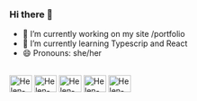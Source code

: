 ### Hi there 👋

- 🔭 I’m currently working on my site /portfolio
- 🌱 I’m currently learning Typescrip and React
- 😄 Pronouns: she/her

<div style="display: inline_block"><br>
  <img align="center" alt="Helen-Html" height="30" width="40" src="https://cdn.jsdelivr.net/gh/devicons/devicon/icons/html5/html5-original.svg" />
  <img align="center" alt="Helen-Css" height="30" width="40" src="https://cdn.jsdelivr.net/gh/devicons/devicon/icons/css3/css3-original.svg" />
  <img align="center" alt="Helen-Js" height="30" width="40" src="https://cdn.jsdelivr.net/gh/devicons/devicon/icons/javascript/javascript-plain.svg" />
  <img align="center" alt="Helen-Ts" height="30" width="40" src="https://cdn.jsdelivr.net/gh/devicons/devicon/icons/typescript/typescript-plain.svg" />
  <img align="center" alt="Helen-React" height="30" width="40" src="https://cdn.jsdelivr.net/gh/devicons/devicon/icons/react/react-original.svg" />         
</div><br>



